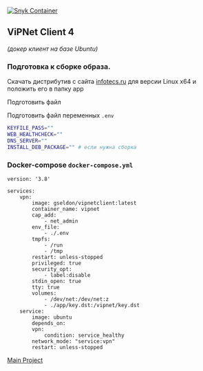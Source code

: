 [![Snyk Container](https://github.com/gseldon/vipnet-client-docker/actions/workflows/snyk-container.yml/badge.svg)](https://github.com/gseldon/vipnet-client-docker/actions/workflows/snyk-container.yml)
## ViPNet Client 4 
_(докер клиент на базе Ubuntu)_

### Подготовка к сборке образа.

Скачать дистрибутив с сайта [infotecs.ru](https://infotecs.ru/downloads/all/vipnet-client-4u.html) для версии Linux x64 и положить его в папку app

Подготовить файл 

Подготовить файл переменных ```.env```

```sh
KEYFILE_PASS=""
WEB_HEALTHCHECK=""
DNS_SERVER=""
INSTALL_DEB_PACKAGE="" # если нужна сборка
```



### Docker-compose ```docker-compose.yml```

```docker
version: '3.8'

services:
    vpn:
        image: gseldon/vipnetclient:latest
        container_name: vipnet
        cap_add:
            - net_admin
        env_file:
            - ./.env
        tmpfs:
            - /run
            - /tmp
        restart: unless-stopped
        privileged: true
        security_opt:
            - label:disable
        stdin_open: true
        tty: true
        volumes:
            - /dev/net:/dev/net:z
            - ./app/key.dst:/vipnet/key.dst
    service:
        image: ubuntu
        depends_on: 
        vpn:
            condition: service_healthy
        network_mode: "service:vpn"
        restart: unless-stopped
```


[Main Project](https://github.com/gseldon/vipnet-client)
